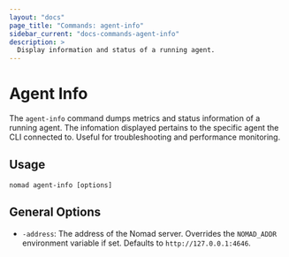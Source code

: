 ```yaml
---
layout: "docs"
page_title: "Commands: agent-info"
sidebar_current: "docs-commands-agent-info"
description: >
  Display information and status of a running agent.
---
```


# Agent Info

The `agent-info` command dumps metrics and status information of a running
agent. The infomation displayed pertains to the specific agent the CLI
connected to. Useful for troubleshooting and performance monitoring.

## Usage

```
nomad agent-info [options]
```

## General Options

* `-address`: The address of the Nomad server. Overrides the `NOMAD_ADDR`
  environment variable if set. Defaults to `http://127.0.0.1:4646`.
